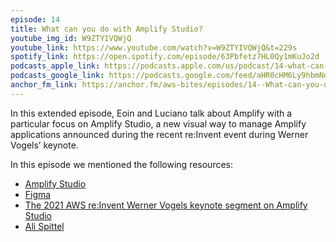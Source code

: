 ```yaml
---
episode: 14
title: What can you do with Amplify Studio?
youtube_img_id: W9ZTYIVQWjQ
youtube_link: https://www.youtube.com/watch?v=W9ZTYIVQWjQ&t=229s
spotify_link: https://open.spotify.com/episode/63Pbfetz7HL0Qy1mKuJo2d
podcasts_apple_link: https://podcasts.apple.com/us/podcast/14-what-can-you-do-with-amplify-studio/id1585489017?i=1000544497569
podcasts_google_link: https://podcasts.google.com/feed/aHR0cHM6Ly9hbmNob3IuZm0vcy82YTMzMTJhMC9wb2RjYXN0L3Jzcw/episode/NTM2N2RlOGItMGM3Zi00ZmFkLTlhZWMtMzYzMGFlMjVlY2E1?sa=X&ved=0CAUQkfYCahcKEwjQ4fnhqPX3AhUAAAAAHQAAAAAQAQ
anchor_fm_link: https://anchor.fm/aws-bites/episodes/14--What-can-you-do-with-Amplify-Studio-e1bg4gg
---
```


In this extended episode, Eoin and Luciano talk about Amplify with a particular focus on Amplify Studio, a new visual way to manage Amplify applications announced during the recent re:Invent event during Werner Vogels’ keynote.

In this episode we mentioned the following resources:

  - [Amplify Studio](https://aws.amazon.com/amplify/studio/) 
  - [Figma](https://www.figma.com/)
  - [The 2021 AWS re:Invent Werner Vogels keynote segment on Amplify Studio](https://youtu.be/8_Xs8Ik0h1w?t=3346)
  - [Ali Spittel](https://www.youtube.com/watch?v=7MKVCmNKT1c)
    